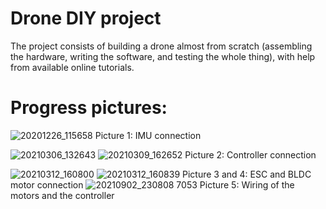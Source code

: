 # Drone DIY project
The project consists of building a drone almost from scratch (assembling the hardware, writing the software, and testing the whole thing), with help from available online tutorials.

# Progress pictures:

![20201226_115658](https://user-images.githubusercontent.com/48731062/114786887-2ad5e380-9d7f-11eb-9937-a43b344bb2ec.jpg)
Picture 1: IMU connection

![20210306_132643](https://user-images.githubusercontent.com/48731062/114786918-31fcf180-9d7f-11eb-816b-d6c8cb6e6f8b.jpg)
![20210309_162652](https://user-images.githubusercontent.com/48731062/114786938-3e814a00-9d7f-11eb-9518-eddec6f89746.jpg)
Picture 2: Controller connection

![20210312_160800](https://user-images.githubusercontent.com/48731062/114786971-49d47580-9d7f-11eb-978e-4d498d35562e.jpg)
![20210312_160839](https://user-images.githubusercontent.com/48731062/114786974-4b9e3900-9d7f-11eb-92c0-da3b3d82f349.jpg)
Picture 3 and 4: ESC and BLDC motor connection
![20210902_230808 7053](https://user-images.githubusercontent.com/48731062/135600991-9dc088f1-6390-49a0-8e73-b1fdc9e31178.jpg)
Picture 5: Wiring of the motors and the controller
